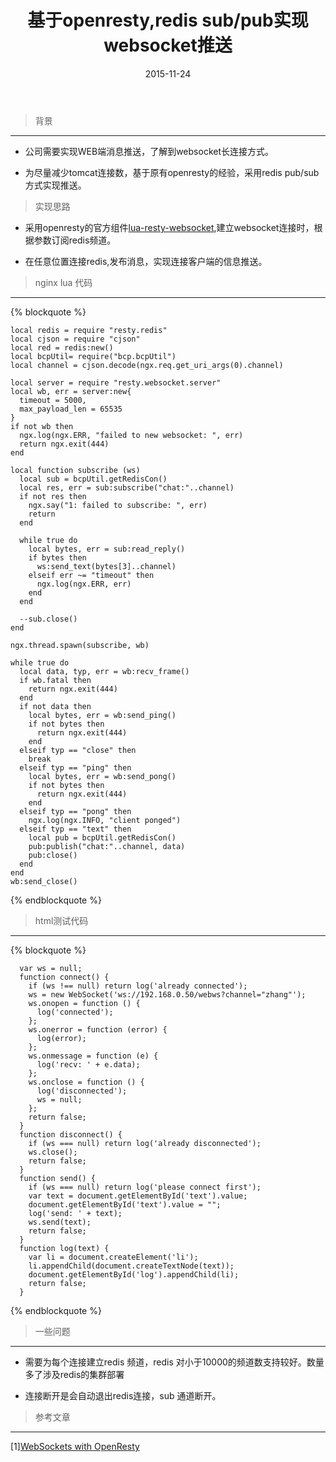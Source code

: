 ﻿---
layout: post
category : technology
tags : [openresty , redis , websocket ]
title: 基于openresty,redis sub/pub实现websocket推送
date : 2015-11-24
---


> 背景

---------------

  * 公司需要实现WEB端消息推送，了解到websocket长连接方式。

  * 为尽量减少tomcat连接数，基于原有openresty的经验，采用redis pub/sub 方式实现推送。


> 实现思路

  * 采用openresty的官方组件[lua-resty-websocket](https://github.com/openresty/lua-resty-websocket),建立websocket连接时，根据参数订阅redis频道。

  * 在任意位置连接redis,发布消息，实现连接客户端的信息推送。

<!--more-->

> nginx lua 代码

-----------------

  {% blockquote %}

    local redis = require "resty.redis"
    local cjson = require "cjson"
    local red = redis:new()
    local bcpUtil= require("bcp.bcpUtil")
    local channel = cjson.decode(ngx.req.get_uri_args(0).channel)

    local server = require "resty.websocket.server"
    local wb, err = server:new{
      timeout = 5000,
      max_payload_len = 65535
    }
    if not wb then
      ngx.log(ngx.ERR, "failed to new websocket: ", err)
      return ngx.exit(444)
    end

    local function subscribe (ws)
      local sub = bcpUtil.getRedisCon()
      local res, err = sub:subscribe("chat:"..channel)
      if not res then
        ngx.say("1: failed to subscribe: ", err)
        return
      end

      while true do
        local bytes, err = sub:read_reply()
        if bytes then
          ws:send_text(bytes[3]..channel)
        elseif err ~= "timeout" then
          ngx.log(ngx.ERR, err)
        end
      end
      
      --sub.close()
    end

    ngx.thread.spawn(subscribe, wb)

    while true do 
      local data, typ, err = wb:recv_frame()
      if wb.fatal then
        return ngx.exit(444)
      end
      if not data then
        local bytes, err = wb:send_ping()
        if not bytes then
          return ngx.exit(444)
        end
      elseif typ == "close" then 
        break
      elseif typ == "ping" then
        local bytes, err = wb:send_pong()
        if not bytes then
          return ngx.exit(444)
        end
      elseif typ == "pong" then
        ngx.log(ngx.INFO, "client ponged")
      elseif typ == "text" then
        local pub = bcpUtil.getRedisCon()
        pub:publish("chat:"..channel, data)
        pub:close()
      end 
    end
    wb:send_close()

  {% endblockquote %}

> html测试代码

---------------
  
  {% blockquote %}

      var ws = null;
      function connect() {
        if (ws !== null) return log('already connected');
        ws = new WebSocket('ws://192.168.0.50/webws?channel="zhang"');
        ws.onopen = function () {
          log('connected');
        };
        ws.onerror = function (error) {
          log(error);
        };
        ws.onmessage = function (e) {
          log('recv: ' + e.data);
        };
        ws.onclose = function () {
          log('disconnected');
          ws = null;
        };
        return false;
      }
      function disconnect() {
        if (ws === null) return log('already disconnected');
        ws.close();
        return false;
      }
      function send() {
        if (ws === null) return log('please connect first');
        var text = document.getElementById('text').value;
        document.getElementById('text').value = "";
        log('send: ' + text);
        ws.send(text);
        return false;
      }
      function log(text) {
        var li = document.createElement('li');
        li.appendChild(document.createTextNode(text));
        document.getElementById('log').appendChild(li);
        return false;
      }
     
  {% endblockquote %}

>一些问题

-----------------
  
  * 需要为每个连接建立redis 频道，redis 对小于10000的频道数支持较好。数量多了涉及redis的集群部署

  * 连接断开是会自动退出redis连接，sub 通道断开。



>参考文章

----------

[1][WebSockets with OpenResty](https://medium.com/technology-and-programming/websockets-with-openresty-1778601c9e05)